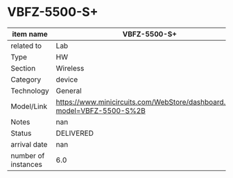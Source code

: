 
# VBFZ-5500-S+

| item name | VBFZ-5500-S+ |
| -------- | -------- | 
| related to | Lab | 
| Type | HW | 
| Section | Wireless | 
| Category | device |
| Technology | General |
| Model/Link | https://www.minicircuits.com/WebStore/dashboard.html?model=VBFZ-5500-S%2B |
| Notes | nan |
| Status | DELIVERED |
| arrival date | nan |
| number of instances | 6.0 | 
        